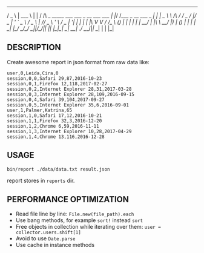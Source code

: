   ___                                          ______                      _
 / _ \                                         | ___ \                    | |
/ /_\ \_      _____  ___  ___  _ __ ___   ___  | |_/ /___ _ __   ___  _ __| |_
|  _  \ \ /\ / / _ \/ __|/ _ \| '_ ` _ \ / _ \ |    // _ \ '_ \ / _ \| '__| __|
| | | |\ V  V /  __/\__ \ (_) | | | | | |  __/ | |\ \  __/ |_) | (_) | |  | |_
\_| |_/ \_/\_/ \___||___/\___/|_| |_| |_|\___| \_| \_\___| .__/ \___/|_|   \__|
                                                         | |
                                                         |_|

## DESCRIPTION

Create awesome report in json format from raw data like:

```
user,0,Leida,Cira,0
session,0,0,Safari 29,87,2016-10-23
session,0,1,Firefox 12,118,2017-02-27
session,0,2,Internet Explorer 28,31,2017-03-28
session,0,3,Internet Explorer 28,109,2016-09-15
session,0,4,Safari 39,104,2017-09-27
session,0,5,Internet Explorer 35,6,2016-09-01
user,1,Palmer,Katrina,65
session,1,0,Safari 17,12,2016-10-21
session,1,1,Firefox 32,3,2016-12-20
session,1,2,Chrome 6,59,2016-11-11
session,1,3,Internet Explorer 10,28,2017-04-29
session,1,4,Chrome 13,116,2016-12-28
```

## USAGE

`bin/report ./data/data.txt result.json`

report stores in `reports` dir.

## PERFORMANCE OPTIMIZATION

* Read file line by line: `File.new(file_path).each`
* Use bang methods, for example `sort!` instead `sort`
* Free objects in collection while iterating over them: `user = collector.users.shift[1]`
* Avoid to use `Date.parse`
* Use cache in instance methods
